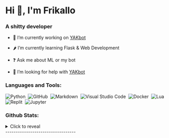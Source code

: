 

# Hi 👋, I'm Frikallo

### <div align="left">A shitty developer</div>  
  

- 🔭 I’m currently working on [YAKbot](https://github.com/Frikallo/YAKbot)

- 🌶 I’m currently learning Flask & Web Development

- ❓ Ask me about ML or my bot

- 🤝 I’m looking for help with [YAKbot](https://github.com/Frikallo/YAKbot)

### Languages and Tools:

![Python](https://img.shields.io/badge/-Python-05122A?style=for-the-badge&logo=python)&nbsp;
![GitHub](https://img.shields.io/badge/-GitHub-05122A?style=for-the-badge&logo=github)&nbsp;
![Markdown](https://img.shields.io/badge/-Markdown-05122A?style=for-the-badge&logo=markdown)&nbsp;
![Visual Studio Code](https://img.shields.io/badge/-Visual%20Studio%20Code-05122A?style=for-the-badge&logo=visual-studio-code&logoColor=007ACC)&nbsp;
![Docker](https://img.shields.io/badge/-Docker-05122A?style=for-the-badge&logo=Docker)&nbsp;
![Lua](https://img.shields.io/badge/-Lua-05122A?style=for-the-badge&logo=Lua)&nbsp;
![Replit](https://img.shields.io/badge/-Replit-05122A?style=for-the-badge&logo=Replit)&nbsp;
![Jupyter](https://img.shields.io/badge/-Jupyter-05122A?style=for-the-badge&logo=Jupyter)&nbsp;

### Github Stats:

<details>
  <summary>Click to reveal</summary>
  <div>
    <br>
    <img src="https://github-readme-stats.vercel.app/api?username=Frikallo&show_icons=true&theme=radical&count_private=true&include_all_commits=true">
    <img src="https://github-readme-streak-stats.herokuapp.com/?user=Frikallo&theme=radical">
  </div>
</details>
----------------------------------

